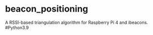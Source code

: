 # beacon_positioning
A RSSI-based triangulation algorithm for Raspberry Pi 4 and ibeacons. #Python3.9
